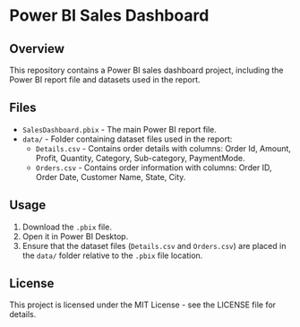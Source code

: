 # Power BI Sales Dashboard

## Overview
This repository contains a Power BI sales dashboard project, including the Power BI report file and datasets used in the report.

## Files
- `SalesDashboard.pbix` - The main Power BI report file.
- `data/` - Folder containing dataset files used in the report:
  - `Details.csv` - Contains order details with columns: Order Id, Amount, Profit, Quantity, Category, Sub-category, PaymentMode.
  - `Orders.csv` - Contains order information with columns: Order ID, Order Date, Customer Name, State, City.

## Usage
1. Download the `.pbix` file.
2. Open it in Power BI Desktop.
3. Ensure that the dataset files (`Details.csv` and `Orders.csv`) are placed in the `data/` folder relative to the `.pbix` file location.

## License
This project is licensed under the MIT License - see the LICENSE file for details.
